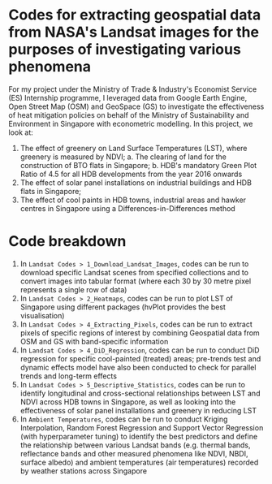 # Codes for extracting geospatial data from NASA's Landsat images for the purposes of investigating various phenomena

For my project under the Ministry of Trade & Industry's Economist Service (ES) Internship programme, I leveraged data from Google Earth Engine, Open Street Map (OSM) and GeoSpace (GS) to investigate the effectiveness of heat mitigation policies on behalf of the Ministry of Sustainability and Environment in Singapore with econometric modelling. In this project, we look at:
1. The effect of greenery on Land Surface Temperatures (LST), where greenery is measured by NDVI;
  a. The clearing of land for the construction of BTO flats in Singapore;
  b. HDB's mandatory Green Plot Ratio of 4.5 for all HDB developments from the year 2016 onwards
2. The effect of solar panel installations on industrial buildings and HDB flats in Singapore;
3. The effect of cool paints in HDB towns, industrial areas and hawker centres in Singapore using a Differences-in-Differences method

# Code breakdown
1. In `Landsat Codes > 1_Download_Landsat_Images`, codes can be run to download specific Landsat scenes from specified collections and to convert images into tabular format (where each 30 by 30 metre pixel represents a single row of data)
2. In `Landsat Codes > 2_Heatmaps`, codes can be run to plot LST of Singapore using different packages (hvPlot provides the best visualisation)
3. In `Landsat Codes > 4_Extracting_Pixels`, codes can be run to extract pixels of specific regions of interest by combining Geospatial data from OSM and GS with band-specific information
4. In `Landsat Codes > 4_DiD_Regression`, codes can be run to conduct DiD regression for specific cool-painted (treated) areas; pre-trends test and dynamic effects model have also been conducted to check for parallel trends and long-term effects
5. In `Landsat Codes > 5_Descriptive_Statistics`, codes can be run to identify longitudinal and cross-sectional relationships between LST and NDVI across HDB towns in Singapore, as well as looking into the effectiveness of solar panel installations and greenery in reducing LST
6. In `Ambient Temperatures`, codes can be run to conduct Kriging Interpolation, Random Forest Regression and Support Vector Regression (with hyperparameter tuning) to identify the best predictors and define the relationship between various Landsat bands (e.g. thermal bands, reflectance bands and other measured phenomena like NDVI, NBDI, surface albedo) and ambient temperatures (air temperatures) recorded by weather stations across Singapore
